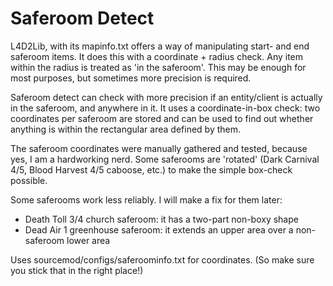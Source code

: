 Saferoom Detect
===============

L4D2Lib, with its mapinfo.txt offers a way of manipulating start- and end saferoom items. It does this with a coordinate + radius check. Any item within the radius is treated as 'in the saferoom'. This may be enough for most purposes, but sometimes more precision is required.

Saferoom detect can check with more precision if an entity/client is actually in the saferoom, and anywhere in it. It uses a coordinate-in-box check: two coordinates per saferoom are stored and can be used to find out whether anything is within the rectangular area defined by them.

The saferoom coordinates were manually gathered and tested, because yes, I am a hardworking nerd. Some saferooms are 'rotated' (Dark Carnival 4/5, Blood Harvest 4/5 caboose, etc.) to make the simple box-check possible.

Some saferooms work less reliably. I will make a fix for them later:
- Death Toll 3/4 church saferoom: it has a two-part non-boxy shape
- Dead Air 1 greenhouse saferoom: it extends an upper area over a non-saferoom lower area

Uses sourcemod/configs/saferoominfo.txt for coordinates. (So make sure you stick that in the right place!)

